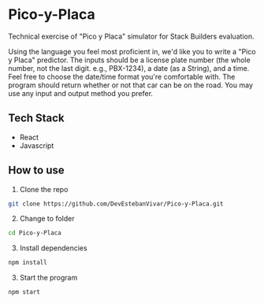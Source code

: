 # Pico-y-Placa
Technical exercise of "Pico y Placa" simulator for Stack Builders evaluation.

Using the language you feel most proficient in, we'd like you to write a "Pico y Placa" predictor.
The inputs should be a license plate number (the whole number, not the last digit. e.g., PBX-1234), a date (as a String), and a time.
Feel free to choose the date/time format you're comfortable with.
The program should return whether or not that car can be on the road.
You may use any input and output method you prefer.

## Tech Stack
- React
- Javascript

## How to use
1. Clone the repo
``` bash
git clone https://github.com/DevEstebanVivar/Pico-y-Placa.git
```

2. Change to folder
``` bash
cd Pico-y-Placa
```

3. Install dependencies
``` bash
npm install
```

3. Start the program
``` bash
npm start
```


